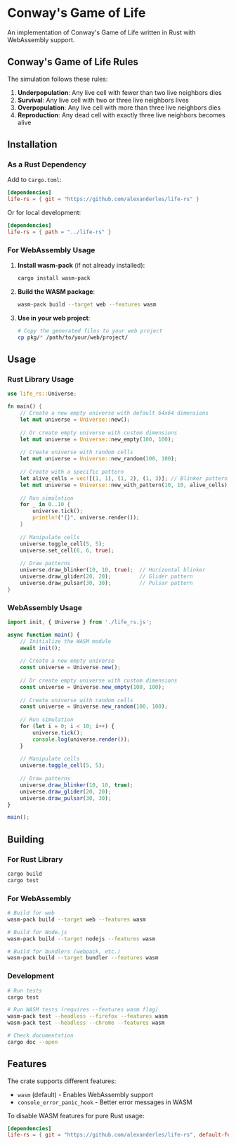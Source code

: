 # Conway's Game of Life

An implementation of Conway's Game of Life written in Rust with WebAssembly support.

## Conway's Game of Life Rules

The simulation follows these rules:

1. **Underpopulation**: Any live cell with fewer than two live neighbors dies
2. **Survival**: Any live cell with two or three live neighbors lives
3. **Overpopulation**: Any live cell with more than three live neighbors dies
4. **Reproduction**: Any dead cell with exactly three live neighbors becomes alive

## Installation

### As a Rust Dependency

Add to `Cargo.toml`:

```toml
[dependencies]
life-rs = { git = "https://github.com/alexanderles/life-rs" }
```

Or for local development:

```toml
[dependencies]
life-rs = { path = "../life-rs" }
```

### For WebAssembly Usage

1. **Install wasm-pack** (if not already installed):
   ```bash
   cargo install wasm-pack
   ```

2. **Build the WASM package**:
   ```bash
   wasm-pack build --target web --features wasm
   ```

3. **Use in your web project**:
   ```bash
   # Copy the generated files to your web project
   cp pkg/* /path/to/your/web/project/
   ```

## Usage

### Rust Library Usage

```rust
use life_rs::Universe;

fn main() {
    // Create a new empty universe with default 64x64 dimensions
    let mut universe = Universe::new();
    
    // Or create empty universe with custom dimensions
    let mut universe = Universe::new_empty(100, 100);
    
    // Create universe with random cells
    let mut universe = Universe::new_random(100, 100);
    
    // Create with a specific pattern
    let alive_cells = vec![(1, 1), (1, 2), (1, 3)]; // Blinker pattern
    let mut universe = Universe::new_with_pattern(10, 10, alive_cells);
    
    // Run simulation
    for _ in 0..10 {
        universe.tick();
        println!("{}", universe.render());
    }
    
    // Manipulate cells
    universe.toggle_cell(5, 5);
    universe.set_cell(6, 6, true);
    
    // Draw patterns
    universe.draw_blinker(10, 10, true);  // Horizontal blinker
    universe.draw_glider(20, 20);         // Glider pattern
    universe.draw_pulsar(30, 30);         // Pulsar pattern
}
```

### WebAssembly Usage

```javascript
import init, { Universe } from './life_rs.js';

async function main() {
    // Initialize the WASM module
    await init();
    
    // Create a new empty universe
    const universe = Universe.new();
    
    // Or create empty universe with custom dimensions
    const universe = Universe.new_empty(100, 100);
    
    // Create universe with random cells
    const universe = Universe.new_random(100, 100);
    
    // Run simulation
    for (let i = 0; i < 10; i++) {
        universe.tick();
        console.log(universe.render());
    }
    
    // Manipulate cells
    universe.toggle_cell(5, 5);
    
    // Draw patterns
    universe.draw_blinker(10, 10, true);
    universe.draw_glider(20, 20);
    universe.draw_pulsar(30, 30);
}

main();
```

## Building

### For Rust Library

```bash
cargo build
cargo test
```

### For WebAssembly

```bash
# Build for web
wasm-pack build --target web --features wasm

# Build for Node.js
wasm-pack build --target nodejs --features wasm

# Build for bundlers (webpack, etc.)
wasm-pack build --target bundler --features wasm
```

### Development

```bash
# Run tests
cargo test

# Run WASM tests (requires --features wasm flag)
wasm-pack test --headless --firefox --features wasm
wasm-pack test --headless --chrome --features wasm

# Check documentation
cargo doc --open
```

## Features

The crate supports different features:

- `wasm` (default) - Enables WebAssembly support
- `console_error_panic_hook` - Better error messages in WASM

To disable WASM features for pure Rust usage:

```toml
[dependencies]
life-rs = { git = "https://github.com/alexanderles/life-rs", default-features = false }
```
